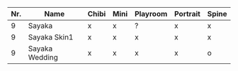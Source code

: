 | Nr. | Name           | Chibi | Mini | Playroom | Portrait | Spine |
| --- | -------------- | ----- | ---- | -------- | -------- | ----- |
| 9   | Sayaka         | x     | x    | ?        | x        | x     |
| 9   | Sayaka Skin1   | x     | x    | x        | x        | x     |
| 9   | Sayaka Wedding | x     | x    | x        | x        | o     |
